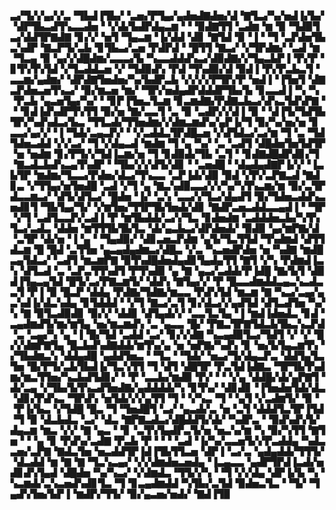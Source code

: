 ▃▞▜▞▞▄▞▞▃▝▜▙▟▐▜▙▞▝▃▅▞▛▜▄▞▄▟▅▟▇▟▅▞▟▝▇▜▃▞▚▞▅▟▐▞▙▞▝▟▛▜▙▃▟▜▚▃▃▟▅▝▝▞▟▞▙▟▛▟▄▃▆▝▝▝▉▟▇▜▜▝▃▟▆▝▆▝▉▝▜▟▉▜▃▞▟▟▜▛▇▟▇▝▊▞▞▝▅▜▝▜▄▃▆▝▐▞▟▟▝▟▊▝▇▜▟▝▉▝▐▝▝▜▝▃▛▟▅▜▙▃▚▟▛▝▇▃▛▜▞▃▙▝▊▜▙▃▞▃▅▝▛▟▛▟▝▝█▜▜▝▇▃▞▝▞▜▛▟▆▞▝▃▟▝▆▝▜▃▄▝▉▝▄▞▞▟█▟▆▞▃▃▃▞▙▝▚▃▃▟▟▟▚▃▞▟▉▟▇▞▞▜▄▃▙▛▐▝▛▞▛▝▊▜▚▜▚▜▟▝▞▜▃▟▟▃▅▝▞▝▜▟▉▟▚▝▛▟▝▜▚▟▉▞▟▝▉▟▐▝▛▞▛▃▙▃▜▝▃▃▆▞▄▟▆▞▝▟▛▟▇▜▅▟▅▞▚▞▙▟▛▃▙▝▞▞▞▞▛▜▛▞▛▝▅▟▐▝▐▜▅▜▝▟▇▃▛▟▅▃▅▜▚▃▞▝▉▞▆▃▅▝▆▞▝▜▛▞▅▟▄▟▛▟▟▟▛▜▙▞▙▝▊▃▃▟▐▝▚▝▚▝▛▃▙▝▄▃▅▜▄▞▚▞▝▝▊▛▐▜▅▃▜▃▆▝▊▃▆▟▇▞▛▟▇▃▙▃▞▟▚▃▜▟▚▛▇▝▝▝▊▟▐▟▚▟▛▜▚▜▜▝▉▞▅▝▇▞▃▃▜▝▃▝▉▝▃▟▛▞▞▟▐▝▉▝▝▟▐▜▞▜▟▜▙▜▛▞▚▟▚▟▃▞▙▃▝▜▜▃▟▞▜▜▅▟▆▞▞▟▆▃▆▟▚▞▄▛▐▞▜▝▉▞▚▞▅▞▅▝▊▃▃▞▄▞▞▝▐▝▜▟▞▃▄▃▛▞▝▝▞▃▟▟▃▜▛▟█▃▅▝▞▟▜▟▃▞▃▞▆▝▜▝▃▝▜▟▜▟▅▃▟▟▝▞▞▃▞▝▜▝▞▟▄▃▟▝▆▟▆▝▜▝▄▝▚▞▝▃▝▃▟▜▝▟█▟▅▜▅▜▟▜▛▝▅▝▅▟▆▝▊▞▛▜▞▞▜▟▐▃▆▞▅▝▜▝▊▟▉▟▞▜▙▝▃▜▝▝▊▟▇▟█▟▛▟▊▞▜▝▇▃▟▃▙▟▚▃▄▜▚▟▛▝▝▜▙▞▞▞▟▜▞▟▊▝▝▃▅▟█▝▝▟▄▟▄▟▇▛▐▞▞▝▐▃▙▜▛▝▆▟▆▞▜▃▃▞▛▟▅▞▟▃▞▜▚▃▃▝▃▛▐▟▞▟▉▝▉▟▝▞▛▞▃▛▇▃▟▝▇▟▊▃▝▞▜▜▄▞▅▜▅▟█▝▃▟▝▞▜▝▄▝▇▃▚▟▉▃▃▞▞▞▚▞▚▜▚▃▆▞▆▝▉▞▃▜▛▟▃▃▆▃▞▝▟▜▞▟▜▃▞▝█▟▅▝▐▞▝▃▚▝▃▃▞▞▜▃▞▟▄▟▜▝▉▞▜▟▅▃▟▟▚▃▅▟▊▜▝▜▙▜▄▞▜▞▝▞▆▜▅▞▜▜▛▜▙▜▅▟▞▟▊▝▇▟▛▃▅▃▟▟▃▃▄▟▐▝▝▜▛▝▞▜▝▃▟▜▃▃▛▞▃▟▐▝▛▝▆▜▙▟▟▞▃▞▞▜▃▝▊▟▅▟▆▝▃▟▟▟▅▃▙▞▚▜▚▜▃▞▃▟▃▝▟▟▅▝▆▜▜▜▙▜▙▜▃▝▟▞▄▃▙▃▞▟▛▟▅▟▞▝▉▟▉▝▄▞▆▛▇▞▟▝▃▜▛▝▟▞▅▝▐▝▄▝▝▜▄▟▉▞▝▟▊▃▅▃▛▟▆▝▄▜▞▜▃▜▜▟▝▜▚▟▆▟▝▟▜▜▟▃▆▝█▝█▟▝▃▜▜▅▝▄▃▄▟▄▟▆▃▞▟█▃▝▞▃▝▚▃▅▟▛▟▅▝▅▝▚▟▇▝▆▟█▃▄▜▟▃▞▝▃▟▜▝▆▃▆▛▇▝▉▜▚▟█▟▅▟▄▟▊▜▄▟▄▜▜▝▇▜▝▞▚▝▛▟▆▟▐▃▚▝▟▜▃▟▝▃▝▃▛▃▜▜▚▟▜▝▛▜▚▟▉▝▄▝▇▝▄▃▞▃▟▟▞▛▐▟█▝▇▞▙▜▝▟▉▟▐▜▄▃▄▜▟▝█▜▞▃▞▛▇▃▆▜▞▝▟▟▚▝▇▜▄▞▞▝▛▝█▃▃▟▆▟▟▃▄▃▚▃▟▃▃▜▝▛▐▝▉▝█▃▛▝▟▟▄▝▛▟▇▞▜▟▇▞▆▃▃▝▛▟▚▜▟▝▆▃▆▝▇▝▚▃▞▃▄▞▄▃▚▟▐▞▟▃▚▟▄▝▊▜▟▟▟▝▝▞▜▝▇▃▞▃▜▝▊▞▟▃▞▞▄▟▜▟▝▟▜▃▟▜▅▝▚▞▚▝▇▝▉▜▃▟▉▟▊▝▉▞▞▝▟▟▊▝▟▜▄▟▞▞▝▃▃▜▃▜▄▝▐▝▆▟▐▟▅▟▃▝▊▟▝▃▄▟▆▟▜▞▆▞▆▜▄▝▅▞▆▃▆▟▚▝▃▝▄▃▃▝█▞▝▛▇▃▜▛▇▜▟▃▙▜▙▃▚▃▛▟▝▃▝▃▄▞▚▝▄▝▐▝█▞▜▟▝▃▟▟▝▃▞▝▊▞▞▟▇▝▚▃▄▟▉▜▃▞▜▟▜▝▞▝▞▝█▞▞▟▆▛▇▜▄▝█▃▙▟▚▟▇▟▟▞▆▜▚▞▄▝▅▝▅▛▇▞▚▟▚▝▊▝▅▞▙▜▄▃▆▜▚▝▞▜▙▟▆▃▚▝▟▟▄▟█▝▄▟▟▜▅▃▝▝▜▃▝▝▜▟▞▝▅▃▞▜▞▟▄▃▛▃▝▟▟▜▄▜▃▜▅▝█▞▛▜▞▃▙▜▙▟▐▞▜▃▚▜▜▝▜▝▟▜▝▟█▜▛▝▛▃▜▟▐▟▇▃▝▜▛▜▙▜▚▟▆▞▆▃▜▜▅▞▚▃▙▟▜▟▊▞▝▝▛▝▃▃▙▞▆▟▉▝▛▞▝▝▝▞▄▝▟▟█▞▟▞▄▛▇▜▝▟▞▃▄▝▞▜▙▞▙▜▚▃▟▜▅▟▇▞▄▟▟▟▟▞▚▝▊▜▚▞▝▟▊▟▊▝▐▜▅▟▅▜▟▞▟▃▝▟▊▞▛▟▚▃▝▜▛▟▚▝▅▜▟▞▞▞▄▜▜▝▜▝▝▞▚▃▝▜▝▝▄▜▝▞▃▟▆▜▞▝▉▝▝▛▐▞▙▃▝▞▜▟█▝█▃▝▜▝▜▅▟█▜▝▃▞▝▄▃▟▞▃▝▅▝▃▜▝▟▟▟▜▃▜▛▐▜▟▝▜▝▉▝▟▃▙▟▃▝▃▞▝▟▃▝▇▛▇▃▟▃▞▟█▟▟▜▞▟▞▝▚▟▛▃▝▝▉▟▚▟▚▜▞▟▄▃▆▝▆▃▝▞▞▝▇▝▄▃▝▝▊▝▃▜▚▜▄▟▛▃▜▞▅▝▅▃▚▞▆▝▚▝▉▞▚▜▜▝▇▜▅▝▝▝▄▝▊▝▛▟▚▞▃▟▇▝▛▃▙▝▛▝▝▝▝▃▟▝▐▞▚▞▃▃▅▜▞▞▛▃▟▟▄▝▚▟▃▃▅▞▃▛▇▝▇▟▃▜▅▝▅▃▟▟▜▛▐▟▐▜▙▜▜▃▅▝▟▛▐▝▃▞▃▝▄▟▄▟▟▞▜▜▜▞▝▟▃▟▟▝▆▝▇▝▇▝▜▃▚▃▄▞▝▞▞▟▆▟▅▃▅▟▄▝▐▃▄▃▃▝▄▟▛▜▛▟▐▃▟▞▅▟▊▟▚▜▄▟▝▟█▟▅▝▚▞▚▃▞▝▞▟▆▟▃▝▜▜▞▞▚▝▝▜▝▞▞▟▄▝▟▛▐▞▙▝▚▝▚▃▆▟▞▃▚▃▅▟▚▟▊▜▃▝▜▝▊▃▄▟▆▟▟▝▚▜▙▞▃▜▟▝▉▟▅▃▜▃▝▝▜▞▝▜▄▟▚▜▅▞▙▛▐▝▆▟▛▞▜▜▞▝▉▞▄▃▅▞▅▟▞▝▇▟▐▜▉

